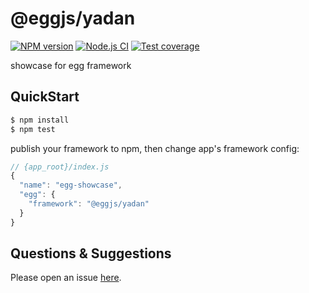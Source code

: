 # @eggjs/yadan

[![NPM version][npm-image]][npm-url]
[![Node.js CI][action-image]][action-url]
[![Test coverage][codecov-image]][codecov-url]


[npm-image]: https://img.shields.io/npm/v/@eggjs/yadan.svg?style=flat-square
[npm-url]: https://npmjs.org/package/@eggjs/yadan
[action-image]: https://github.com/atian25/yadan/workflows/Node.js%20CI/badge.svg
[action-url]: https://github.com/atian25/yadan/actions?query=workflow%3A%22Node.js+CI%22
[codecov-image]: https://codecov.io/gh/atian25/yadan/branch/master/graph/badge.svg
[codecov-url]: https://codecov.io/gh/atian25/yadan

showcase for egg framework


## QuickStart

```bash
$ npm install
$ npm test
```

publish your framework to npm, then change app's framework config:

```js
// {app_root}/index.js
{
  "name": "egg-showcase",
  "egg": {
    "framework": "@eggjs/yadan"
  }
}
```

## Questions & Suggestions

Please open an issue [here](https://github.com/eggjs/egg/issues).


